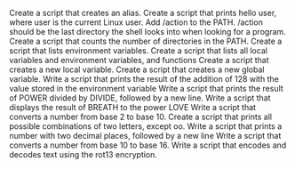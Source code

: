 Create a script that creates an alias.
Create a script that prints hello user, where user is the current Linux user.
Add /action to the PATH. /action should be the last directory the shell looks into when looking for a program.
Create a script that counts the number of directories in the PATH.
Create a script that lists environment variables.
Create a script that lists all local variables and environment variables, and functions
Create a script that creates a new local variable.
Create a script that creates a new global variable.
Write a script that prints the result of the addition of 128 with the value stored in the environment variable
Write a script that prints the result of POWER divided by DIVIDE, followed by a new line.
Write a script that displays the result of BREATH to the power LOVE
Write a script that converts a number from base 2 to base 10.
Create a script that prints all possible combinations of two letters, except oo.
Write a script that prints a number with two decimal places, followed by a new line
Write a script that converts a number from base 10 to base 16.
Write a script that encodes and decodes text using the rot13 encryption.
